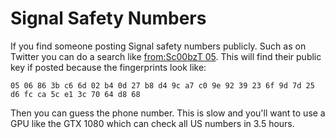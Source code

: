 # Signal Safety Numbers
If you find someone posting Signal safety numbers publicly.
Such as on Twitter you can do a search like [from:Sc00bzT 05](https://twitter.com/search?f=tweets&q=from%3ASc00bzT%2005).
This will find their public key if posted because the fingerprints look like:

`05 06 86 3b c6 6d 02 b4 0d 27 b8 d4 9c a7 c0 9e 92 39 23 6f 9d 7d 25 d6 fc ca 5c e1 3c 70 64 d8 68`

Then you can guess the phone number.
This is slow and you'll want to use a GPU like the GTX 1080 which can check all US numbers in 3.5 hours.
